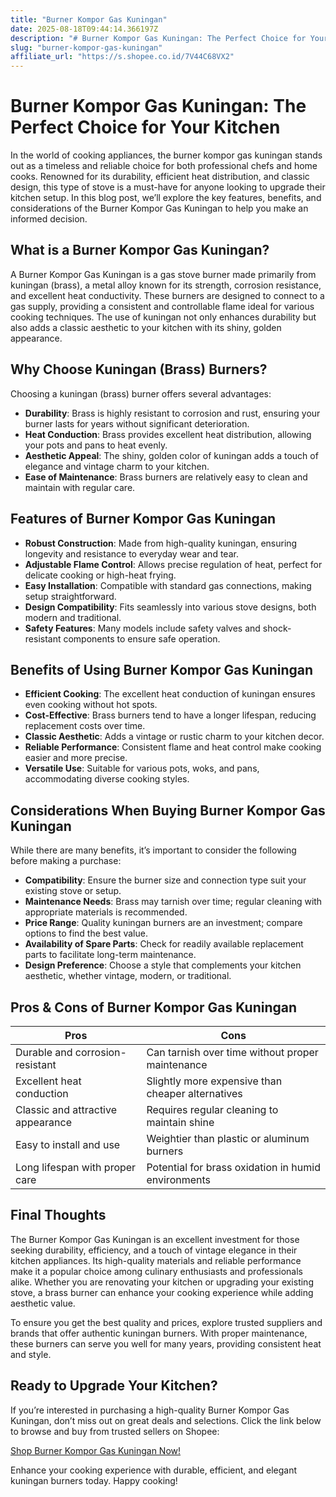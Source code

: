 ```yaml
---
title: "Burner Kompor Gas Kuningan"
date: 2025-08-18T09:44:14.366197Z
description: "# Burner Kompor Gas Kuningan: The Perfect Choice for Your Kitchen..."
slug: "burner-kompor-gas-kuningan"
affiliate_url: "https://s.shopee.co.id/7V44C68VX2"
---
```

# Burner Kompor Gas Kuningan: The Perfect Choice for Your Kitchen

In the world of cooking appliances, the burner kompor gas kuningan stands out as a timeless and reliable choice for both professional chefs and home cooks. Renowned for its durability, efficient heat distribution, and classic design, this type of stove is a must-have for anyone looking to upgrade their kitchen setup. In this blog post, we’ll explore the key features, benefits, and considerations of the Burner Kompor Gas Kuningan to help you make an informed decision.

## What is a Burner Kompor Gas Kuningan?

A Burner Kompor Gas Kuningan is a gas stove burner made primarily from kuningan (brass), a metal alloy known for its strength, corrosion resistance, and excellent heat conductivity. These burners are designed to connect to a gas supply, providing a consistent and controllable flame ideal for various cooking techniques. The use of kuningan not only enhances durability but also adds a classic aesthetic to your kitchen with its shiny, golden appearance.

## Why Choose Kuningan (Brass) Burners?

Choosing a kuningan (brass) burner offers several advantages:

- **Durability**: Brass is highly resistant to corrosion and rust, ensuring your burner lasts for years without significant deterioration.
- **Heat Conduction**: Brass provides excellent heat distribution, allowing your pots and pans to heat evenly.
- **Aesthetic Appeal**: The shiny, golden color of kuningan adds a touch of elegance and vintage charm to your kitchen.
- **Ease of Maintenance**: Brass burners are relatively easy to clean and maintain with regular care.

## Features of Burner Kompor Gas Kuningan

- **Robust Construction**: Made from high-quality kuningan, ensuring longevity and resistance to everyday wear and tear.
- **Adjustable Flame Control**: Allows precise regulation of heat, perfect for delicate cooking or high-heat frying.
- **Easy Installation**: Compatible with standard gas connections, making setup straightforward.
- **Design Compatibility**: Fits seamlessly into various stove designs, both modern and traditional.
- **Safety Features**: Many models include safety valves and shock-resistant components to ensure safe operation.

## Benefits of Using Burner Kompor Gas Kuningan

- **Efficient Cooking**: The excellent heat conduction of kuningan ensures even cooking without hot spots.
- **Cost-Effective**: Brass burners tend to have a longer lifespan, reducing replacement costs over time.
- **Classic Aesthetic**: Adds a vintage or rustic charm to your kitchen decor.
- **Reliable Performance**: Consistent flame and heat control make cooking easier and more precise.
- **Versatile Use**: Suitable for various pots, woks, and pans, accommodating diverse cooking styles.

## Considerations When Buying Burner Kompor Gas Kuningan

While there are many benefits, it’s important to consider the following before making a purchase:

- **Compatibility**: Ensure the burner size and connection type suit your existing stove or setup.
- **Maintenance Needs**: Brass may tarnish over time; regular cleaning with appropriate materials is recommended.
- **Price Range**: Quality kuningan burners are an investment; compare options to find the best value.
- **Availability of Spare Parts**: Check for readily available replacement parts to facilitate long-term maintenance.
- **Design Preference**: Choose a style that complements your kitchen aesthetic, whether vintage, modern, or traditional.

## Pros & Cons of Burner Kompor Gas Kuningan

| **Pros**                         | **Cons**                         |
|----------------------------------|----------------------------------|
| Durable and corrosion-resistant| Can tarnish over time without proper maintenance |
| Excellent heat conduction      | Slightly more expensive than cheaper alternatives |
| Classic and attractive appearance| Requires regular cleaning to maintain shine |
| Easy to install and use        | Weightier than plastic or aluminum burners |
| Long lifespan with proper care | Potential for brass oxidation in humid environments |

## Final Thoughts

The Burner Kompor Gas Kuningan is an excellent investment for those seeking durability, efficiency, and a touch of vintage elegance in their kitchen appliances. Its high-quality materials and reliable performance make it a popular choice among culinary enthusiasts and professionals alike. Whether you are renovating your kitchen or upgrading your existing stove, a brass burner can enhance your cooking experience while adding aesthetic value.

To ensure you get the best quality and prices, explore trusted suppliers and brands that offer authentic kuningan burners. With proper maintenance, these burners can serve you well for many years, providing consistent heat and style.

## Ready to Upgrade Your Kitchen?

If you’re interested in purchasing a high-quality Burner Kompor Gas Kuningan, don’t miss out on great deals and selections. Click the link below to browse and buy from trusted sellers on Shopee:

[Shop Burner Kompor Gas Kuningan Now!](https://s.shopee.co.id/7V44C68VX2)

Enhance your cooking experience with durable, efficient, and elegant kuningan burners today. Happy cooking!
